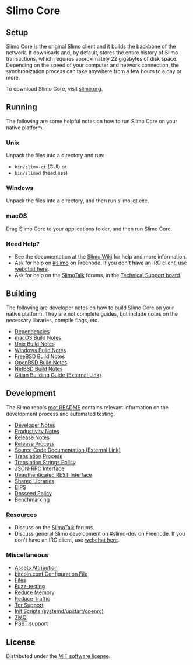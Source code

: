 Slimo Core
=============

Setup
---------------------
Slimo Core is the original Slimo client and it builds the backbone of the network. It downloads and, by default, stores the entire history of Slimo transactions, which requires approximately 22 gigabytes of disk space. Depending on the speed of your computer and network connection, the synchronization process can take anywhere from a few hours to a day or more.

To download Slimo Core, visit [slimo.org](/).

Running
---------------------
The following are some helpful notes on how to run Slimo Core on your native platform.

### Unix

Unpack the files into a directory and run:

- `bin/slimo-qt` (GUI) or
- `bin/slimod` (headless)

### Windows

Unpack the files into a directory, and then run slimo-qt.exe.

### macOS

Drag Slimo Core to your applications folder, and then run Slimo Core.

### Need Help?

* See the documentation at the [Slimo Wiki](https://slimo.info/) for help and more information.
* Ask for help on [#slimo](https://webchat.freenode.net/#slimo) on Freenode. If you don't have an IRC client, use [webchat here](https://webchat.freenode.net/#slimo).
* Ask for help on the [SlimoTalk](https://slimotalk.io/) forums, in the [Technical Support board](https://slimotalk.io/c/technical-support).

Building
---------------------
The following are developer notes on how to build Slimo Core on your native platform. They are not complete guides, but include notes on the necessary libraries, compile flags, etc.

- [Dependencies](dependencies.md)
- [macOS Build Notes](build-osx.md)
- [Unix Build Notes](build-unix.md)
- [Windows Build Notes](build-windows.md)
- [FreeBSD Build Notes](build-freebsd.md)
- [OpenBSD Build Notes](build-openbsd.md)
- [NetBSD Build Notes](build-netbsd.md)
- [Gitian Building Guide (External Link)](https://github.com/bitcoin-core/docs/blob/master/gitian-building.md)

Development
---------------------
The Slimo repo's [root README](/README.md) contains relevant information on the development process and automated testing.

- [Developer Notes](developer-notes.md)
- [Productivity Notes](productivity.md)
- [Release Notes](release-notes.md)
- [Release Process](release-process.md)
- [Source Code Documentation (External Link)](https://doxygen.bitcoincore.org/)
- [Translation Process](translation_process.md)
- [Translation Strings Policy](translation_strings_policy.md)
- [JSON-RPC Interface](JSON-RPC-interface.md)
- [Unauthenticated REST Interface](REST-interface.md)
- [Shared Libraries](shared-libraries.md)
- [BIPS](bips.md)
- [Dnsseed Policy](dnsseed-policy.md)
- [Benchmarking](benchmarking.md)

### Resources
* Discuss on the [SlimoTalk](https://slimotalk.io/) forums.
* Discuss general Slimo development on #slimo-dev on Freenode. If you don't have an IRC client, use [webchat here](https://webchat.freenode.net/#slimo-dev).

### Miscellaneous
- [Assets Attribution](assets-attribution.md)
- [bitcoin.conf Configuration File](bitcoin-conf.md)
- [Files](files.md)
- [Fuzz-testing](fuzzing.md)
- [Reduce Memory](reduce-memory.md)
- [Reduce Traffic](reduce-traffic.md)
- [Tor Support](tor.md)
- [Init Scripts (systemd/upstart/openrc)](init.md)
- [ZMQ](zmq.md)
- [PSBT support](psbt.md)

License
---------------------
Distributed under the [MIT software license](/COPYING).

